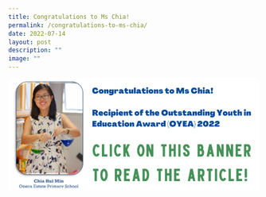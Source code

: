 ```yaml
---
title: Congratulations to Ms Chia!
permalink: /congratulations-to-ms-chia/
date: 2022-07-14
layout: post
description: ""
image: ""
---
```

<a href="https://www.schoolbag.edu.sg/story/catch-'em-young"><img src="/images/mschia.png"></a>